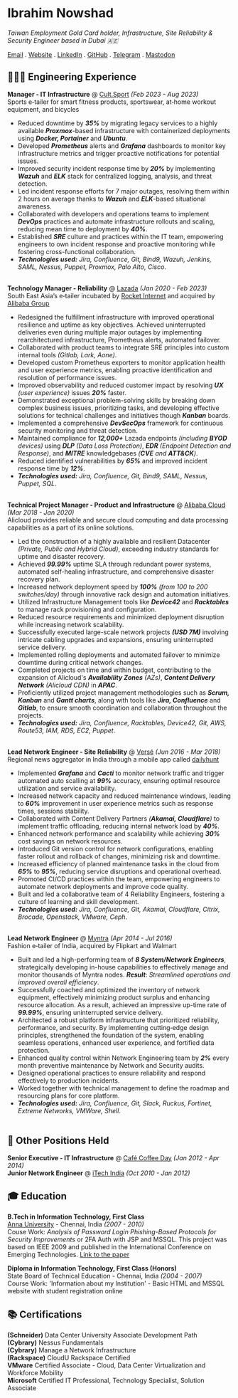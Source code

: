# Ibrahim Nowshad

_Taiwan Employment Gold Card holder, Infrastructure, Site Reliability & Security Engineer based in Dubai 🇦🇪_<br>

[Email](mailto:cv@ibn.slmail.me) . [Website](https://ibnunowshad.com/) . [LinkedIn](https://linkedin.com/in/ibnunowshad/) . [GitHub](https://github.com/ibnunowshad/) . [Telegram](https://t.me/ibnunowshad/) . [Mastodon](https://mastodon.social/@ibnunowshad)

## 👩🏼‍💻 Engineering Experience

**Manager - IT Infrastructure** @ [Cult.Sport](https://cultsport.com/) _(Feb 2023 - Aug 2023)_ <br>
Sports e‐tailer for smart fitness products, sportswear, at‐home workout equipment, and bicycles
- Reduced downtime by **_35%_** by migrating legacy services to a highly available **_Proxmox_**-based infrastructure with containerized deployments using **_Docker, Portainer_** and **_Ubuntu_**.
- Developed **_Prometheus_** alerts and **_Grafana_** dashboards to monitor key infrastructure metrics and trigger proactive notifications for potential issues.
- Improved security incident response time by **_20%_** by implementing **_Wazuh_** and **_ELK_** stack for centralized logging, analysis, and threat detection.
- Led incident response efforts for 7 major outages, resolving them within 2 hours on average thanks to **_Wazuh_** and **_ELK_**-based situational awareness.
- Collaborated with developers and operations teams to implement **_DevOps_** practices and automate infrastructure rollouts and scaling, reducing mean time to deployment by **_40%_**.
- Established **_SRE_** culture and practices within the IT team, empowering engineers to own incident response and proactive monitoring while fostering cross-functional collaboration.
- **_Technologies used:_** _Jira, Confluence, Git, Bind9, Wazuh, Jenkins, SAML, Nessus, Puppet, Proxmox, Palo Alto, Cisco_.
<br><br>

**Technology Manager - Reliability** @ [Lazada](https://lazada.com/) _(Jan 2020 - Feb 2023)_ <br>
South East Asia’s e‐tailer incubated by [Rocket Internet](https://www.rocket-internet.com) and acquired by [Alibaba Group](https://www.alibabagroup.com)
- Redesigned the fulfillment infrastructure with improved operational resilience and uptime as key objectives. Achieved uninterrupted deliveries even during multiple major outages by implementing rearchitectured infrastructure, Prometheus alerts, automated failover.
- Collaborated with product teams to integrate SRE principles into custom internal tools _(Gitlab, Lark, Aone)_.
- Developed custom Prometheus exporters to monitor application health and user experience metrics, enabling proactive identification and resolution of performance issues.
- Improved observability and reduced customer impact by resolving **_UX_** _(user experience)_ issues **_20%_** faster.
- Demonstrated exceptional problem-solving skills by breaking down complex business issues, prioritizing tasks, and developing effective solutions for technical challenges and initiatives though **_Kanban_** boards.
- Implemented a comprehensive **_DevSecOps_** framework for continuous security monitoring and threat detection.
- Maintained compliance for **_12,000+_** Lazada endpoints _(including **BYOD** devices)_ using **_DLP_** _(Data Loss Protection)_, **_EDR_** _(Endpoint Detection and Response)_, and **_MITRE_** knowledgebases _(**CVE** and **ATT&CK**)_.
- Reduced identified vulnerabilities by **_65%_** and improved incident response time by **_12%_**.
- **_Technologies used:_** _Jira, Confluence, Git, Bind9, SAML, Nessus, Puppet, SQL_.
<br><br>

**Technical Project Manager - Product and Infrastructure** @ [Alibaba Cloud](https://alibabacloud.com/) _(Mar 2018 - Jan 2020)_ <br>
Alicloud provides reliable and secure cloud computing and data processing capabilities as a part of its online solutions.
- Led the construction of a highly available and resilient Datacenter _(Private, Public and Hybrid Cloud)_, exceeding industry standards for uptime and disaster recovery.
- Achieved **_99.99%_** uptime SLA through redundant power systems, automated self-healing infrastructure, and comprehensive disaster recovery plan.
- Increased network deployment speed by **_100%_** _(from 100 to 200 switches/day)_ through innovative rack design and automation initiatives.
- Utilized Infrastructure Management tools like **_Device42_** and **_Racktables_** to manage rack provisioning and configuration.
- Reduced resource requirements and minimized deployment disruption while increasing network scalability.
- Successfully executed large-scale network projects **_(USD 7M)_** involving intricate cabling upgrades and expansions, ensuring uninterrupted service delivery.
- Implemented rolling deployments and automated failover to minimize downtime during critical network changes.
- Completed projects on time and within budget, contributing to the expansion of Alicloud's **_Availability Zones_** _(AZs)_, **_Content Delivery Network_** _(Alicloud CDN)_ in **_APAC_**.
- Proficiently utilized project management methodologies such as **_Scrum, Kanban_** and **_Gantt charts_**, along with tools like **_Jira, Confluence_** and **_Gitlab_**, to ensure smooth coordination and collaboration throughout the projects.
- **_Technologies used:_** _Jira, Confluence, Racktables, Device42, Git, AWS, Route53, IAM, RDS, EC2, Puppet_.
<br><br>

**Lead Network Engineer - Site Reliability** @ [Versé](https://www.verse.in/) _(Jun 2016 - Mar 2018)_ <br>
Regional news aggregator in India through a mobile app called [dailyhunt](https://dailyhunt.in)
- Implemented **_Grafana_** and **_Cacti_** to monitor network traffic and trigger automated auto scalling at **_99%_** accuracy, ensuring optimal resource utilization and service availability.
- Increased network capacity and reduced maintenance windows, leading to **_60%_** improvement in user experience metrics such as response times, sessions stability.
- Collaborated with Content Delivery Partners _(**Akamai, Cloudflare**)_ to implement traffic offloading, reducing internal network load by **_40%_**.
- Enhanced network performance and scalability while achieving **_30%_** cost savings on network resources.
- Introduced Git version control for network configurations, enabling faster rollout and rollback of changes, minimizing risk and downtime.
- Increased efficiency of planned maintenance tasks in the cloud from **_65%_** to **_95%_**, reducing service disruptions and operational overhead.
- Promoted CI/CD practices within the team, empowering engineers to automate network deployments and improve code quality.
- Built and led a collaborative team of 4 Reliability Engineers, fostering a culture of learning and skill development.
- **_Technologies used:_** _Jira, Confluence, Git, Akamai, Cloudflare, Citrix, Brocade, Openstack, VMware, Ceph_.
<br><br>

**Lead Network Engineer** @ [Myntra](https://myntra.com) _(Apr 2014 - Jul 2016)_ <br>
Fashion e‐tailer of India, acquired by Flipkart and Walmart
- Built and led a high-performing team of **_8 System/Network Engineers_**, strategically developing in-house capabilities to effectively manage and monitor thousands of Myntra nodes. **_Result_**: _Streamlined operations and improved overall efficiency_.
- Successfully coached and optimized the inventory of network equipment, effectively minimizing product surplus and enhancing resource allocation. As a result, achieved an impressive up-time rate of **_99.99%_**, ensuring uninterrupted service delivery.
- Architected a robust platform infrastructure that prioritized reliability, performance, and security. By implementing cutting‐edge design principles, strengthened the foundation of the system, enabling seamless operations, enhanced user experience, and fortified data protection.
- Enhanced quality control within Network Engineering team by **_2%_** every month preventive maintenance by Network and Security audits.
- Designed operational practices to ensure reliability and respond effectively to production incidents.
- Worked together with technical management to define the roadmap and resourcing plans for core platform.
-  **_Technologies used:_** _Jira, Confluence, Git, Slack, Ruckus, Fortinet, Extreme Networks, VMWare, Shell_.
<br><br>

## 🚀 Other Positions Held

**Senior Executive - IT Infrastructure** @ [Café Coffee Day](https://cafecoffeeday.com) _(Jan 2012 - Apr 2014)_ <br>
**Junior Network Engineer** @ [iTech India](https://itechind.com) _(Oct 2010 - Jan 2012)_

## 🎓 Education

**B.Tech in Information Technology, First Class** <br>
[Anna University](https://www.annauniv.edu/) - Chennai, India _(2007 - 2010)_ <br>
Couse Work: _Analysis of Password Login Phishing-Based Protocols for Security Improvements_ or 2FA Auth with JSP and MSSQL. This project was based on IEEE 2009 and published in the International Conference on Emerging Technologies. [Link to the paper](https://ieeexplore.ieee.org/document/5353144)

**Diploma in Information Technology, First Class (Honors)** <br>
State Board of Technical Education - Chennai, India _(2004 - 2007)_ <br>
Course Work: 'Information about my Institution' - Basic HTML and MSSQL website with student registration online

## 📚 Certifications

**(Schneider)** Data Center University Associate Development Path <br>
**(Cybrary)** Nessus Fundamentals <br>
**(Cybrary)** Manage a Network Infrastructure <br>
**(Rackspace)** CloudU Rackspace Certified <br>
**VMware** Certified Associate - Cloud, Data Center Virtualization and Workforce Mobility <br>
**Microsoft** Certified IT Professional, Technology Specialist, Solution Associate